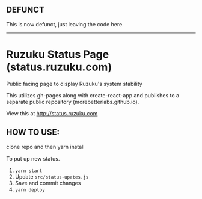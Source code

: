 ## DEFUNCT

This is now defunct, just leaving the code here.

------------------


# Ruzuku Status Page (status.ruzuku.com)
Public facing page to display Ruzuku's system stability

This utilizes gh-pages along with create-react-app and publishes to a separate public repository (morebetterlabs.github.io).

View this at http://status.ruzuku.com

## HOW TO USE:
clone repo and then yarn install

To put up new status.
  1. `yarn start`
  2. Update `src/status-upates.js`
  3. Save and commit changes
  4. `yarn deploy`
